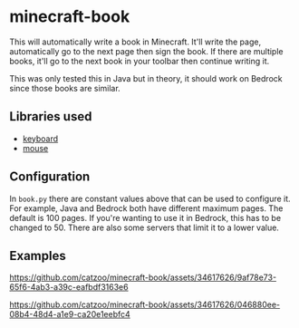 # minecraft-book
This will automatically write a book in Minecraft. It'll write the page, automatically go to the next page then sign the book. If there are multiple books, it'll go to the next book in your toolbar then continue writing it.

This was only tested this in Java but in theory, it should work on Bedrock since those books are similar.

## Libraries used
- [keyboard](https://pypi.org/project/keyboard/)
- [mouse](https://pypi.org/project/mouse/)

## Configuration
In `book.py` there are constant values above that can be used to configure it. For example, Java and Bedrock both have different maximum pages. The default is 100 pages. If you're wanting to use it in Bedrock, this has to be changed to 50. There are also some servers that limit it to a lower value.

## Examples


https://github.com/catzoo/minecraft-book/assets/34617626/9af78e73-65f6-4ab3-a39c-eafbdf3163e6



https://github.com/catzoo/minecraft-book/assets/34617626/046880ee-08b4-48d4-a1e9-ca20e1eebfc4

